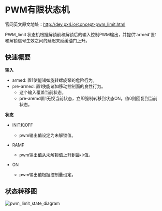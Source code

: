 # PWM有限状态机

官网英文原文地址：http://dev.px4.io/concept-pwm_limit.html

PWM_limit 状态机根据解锁前和解锁后的输入控制PWM输出，并提供'armed'置1和解锁信号生效之间的延迟来延缓油门上升。

## 快速概要

**输入**

* armed: 置1使能诸如旋转螺旋桨的危险行为。
* pre-armed: 置1使能诸如移动控制面的良性行为。
  * 这个输入覆盖当前状态。
  * pre-aremd置1无视当前状态，立即强制转移到状态ON，值0则回复到当前状态。


**状态**

* INIT和OFF
  * pwm输出值设定为未解锁值。

* RAMP
  * pwm输出值从未解锁值上升到最小值。

* ON
  * pwm输出值根据控制量设定。


## 状态转移图

![pwm_limit_state_diagram](../pictures/diagrams/pwm_limit_state_diagram.png)

